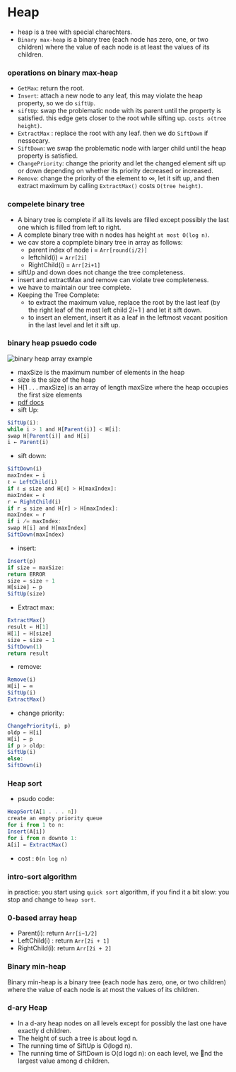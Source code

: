 # Heap

* heap is a tree with special charechters.
* `Binary max-heap` is a binary tree \(each node has zero, one, or two children\) where the value of each node is at least the values of its children.

### operations on binary max-heap

* `GetMax`: return the root.
* `Insert`: attach a new node to any leaf, this may violate the heap property, so we do `siftUp`.
* `siftUp`: swap the problematic node with its parent until the property is satisfied. this edge gets closer to the root while sifting up. `costs o(tree height)`.
* `ExtractMax` : replace the root with any leaf. then we do `SiftDown` if nessecary.
* `SiftDown`: we swap the problematic node with larger child until the heap property is satisfied.
* `ChangePriority`: change the priority and let the changed element sift up or down depending on whether its priority decreased or increased.
* `Remove`: change the priority of the element to ∞, let it sift up, and then extract maximum by calling `ExtractMax()` costs `O(tree height)`.

### compelete binary tree

* A binary tree is complete if all its levels are filled except possibly the last one which is filled from left to right.
* A complete binary tree with n nodes has height `at most O(log n)`.
* we cav store a copmplete binary tree in array as follows:
  * parent index of node i = `Arr[round(i/2)]`
  * leftchild\(i\) = `Arr[2i]`
  * RightChild\(i\) = `Arr[2i+1]`
* siftUp and down does not change the tree completeness.
* insert and extractMax and remove can violate tree completeness.
* we have to maintain our tree complete.
* Keeping the Tree Complete:
  * to extract the maximum value, replace the root by the last leaf \(by the right leaf of the most left child 2i+1 \) and let it sift down.
  * to insert an element, insert it as a leaf in the leftmost vacant position in the last level and let it sift up.

### binary heap psuedo code

![binary heap array example](https://i.imgur.com/XJAMIoe.png)

* maxSize is the maximum number of elements in the heap
* size is the size of the heap
* H\[1 . . . maxSize\] is an array of length maxSize where the heap occupies the first size elements
* [pdf docs](https://d3c33hcgiwev3.cloudfront.net/_cf47f3a385305a0768c7686bdb0e1a7e_06_1_priority_queues_2_heaps.pdf?Expires=1588982400&Signature=gyp5E23U6wuose52e72QZaK0TcR2hMOgZ0tIo4dl7DyxfYBqcYW0QOU3XuB6wd~~GNKOTHfbHKKm2BQ4ASTMY-YDu8tsoiPVvocoyquEx6u~575cHqREdalpMwZK4bw~xuj8C3AEDFVK-f-ONyfLS668gJds85WqEfXywNqc8oo_&Key-Pair-Id=APKAJLTNE6QMUY6HBC5A)
* sift Up:

```javascript
SiftUp(i):
while i > 1 and H[Parent(i)] < H[i]:
swap H[Parent(i)] and H[i]
i ← Parent(i)
```

* sift down:

```javascript
SiftDown(i)
maxIndex ← i
ℓ ← LeftChild(i)
if ℓ ≤ size and H[ℓ] > H[maxIndex]:
maxIndex ← ℓ
r ← RightChild(i)
if r ≤ size and H[r] > H[maxIndex]:
maxIndex ← r
if i ̸= maxIndex:
swap H[i] and H[maxIndex]
SiftDown(maxIndex)
```

* insert:

```javascript
Insert(p)
if size = maxSize:
return ERROR
size ← size + 1
H[size] ← p
SiftUp(size)
```

* Extract max:

```javascript
ExtractMax()
result ← H[1]
H[1] ← H[size]
size ← size − 1
SiftDown(1)
return result
```

* remove:

```javascript
Remove(i)
H[i] ← ∞
SiftUp(i)
ExtractMax()
```

* change priority:

```javascript
ChangePriority(i, p)
oldp ← H[i]
H[i] ← p
if p > oldp:
SiftUp(i)
else:
SiftDown(i)
```

### Heap sort

* psudo code:

```javascript
HeapSort(A[1 . . . n])
create an empty priority queue
for i from 1 to n:
Insert(A[i])
for i from n downto 1:
A[i] ← ExtractMax()
```

* cost : `0(n log n)`

### intro-sort algorithm

in practice: you start using `quick sort` algorithm, if you find it a bit slow: you stop and change to `heap sort`.

### 0-based array heap

* Parent\(i\): return `Arr[i−1/2]`
* LeftChild\(i\) : return `Arr[2i + 1]`
* RightChild\(i\): return `Arr[2i + 2]`

### Binary min-heap

Binary min-heap is a binary tree \(each node has zero, one, or two children\) where the value of each node is at most the values of its children.

### d-ary Heap

* In a d-ary heap nodes on all levels except for possibly the last one have exactly d children.
* The height of such a tree is about logd n.
* The running time of SiftUp is O\(logd n\).
* The running time of SiftDown is O\(d logd n\): on each level, we nd the largest value among d children.
